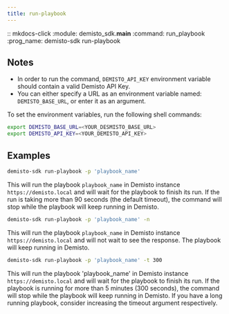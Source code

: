 ```yaml
---
title: run-playbook
---
```



:: mkdocs-click
    :module: demisto_sdk.__main__
    :command: run_playbook
    :prog_name: demisto-sdk run-playbook

## Notes

* In order to run the command, `DEMISTO_API_KEY` environment variable should contain a valid Demisto API Key.
* You can either specify a URL as an environment variable named: `DEMISTO_BASE_URL`, or enter it as an argument.

To set the environment variables, run the following shell commands:

```bash
export DEMISTO_BASE_URL=<YOUR_DESMISTO_BASE_URL>
export DEMISTO_API_KEY=<YOUR_DEMISTO_API_KEY>
```

## Examples

```bash
demisto-sdk run-playbook -p 'playbook_name'
```

This will run the playbook `playbook_name` in Demisto instance `https://demisto.local` and will wait for the playbook to finish its run.
If the run is taking more than 90 seconds (the default timeout), the command will stop while the playbook will keep running in Demisto.

```bash
demisto-sdk run-playbook -p 'playbook_name' -n
```

This will run the playbook `playbook_name` in Demisto instance `https://demisto.local` and will not wait to see the response.
The playbook will keep running in Demisto.

```bash
demisto-sdk run-playbook -p 'playbook_name' -t 300
```

This will run the playbook 'playbook_name' in Demisto instance `https://demisto.local` and will wait for the playbook to finish its run.
If the playbook is running for more than 5 minutes (300 seconds), the command will stop while the playbook will keep running in Demisto.
If you have a long running playbook, consider increasing the timeout argument respectively.
